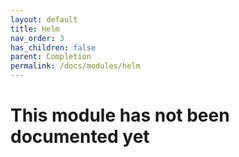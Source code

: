 ```yaml
---
layout: default
title: Helm
nav_order: 3
has_children: false
parent: Completion
permalink: /docs/modules/helm
---
```


# This module has not been documented yet

